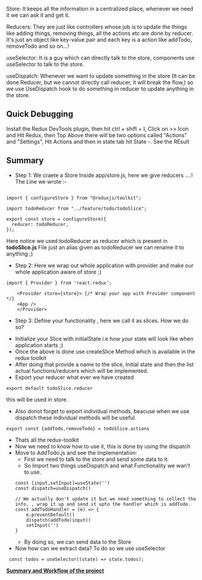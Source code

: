Store: It keeps all the information in a centralized place, whenever we need it we can ask it and get it.

Reducers: They are just like controllers whose job is to update the things like adding things, removing things, all the actions etc are done by reducer. It's just an object like key-value pair and each key is a action like addTodo, removeTodo and so on...!

useSelector: It is a guy which can directly talk to the store, components use useSelector to talk to the store.

useDispatch: Whenever we want to update something in the store (It can be done Reducer, but we cannot directly call reducer, it will break the flow,) so we use UseDispatch hook to do something in reducer to update anything in the store.



## Quick Debugging 
Install the Redux DevTools plugin, then hit ctrl + shift + I, Click on >> Icon and Hit Redux, then Top Above there will be two options called "Actions" and "Settings", Hit Actions and then in state tab hit State -. See the REsult 

## Summary 
* Step 1: We craete a Store Inside app/store.js, here we give reducers ....!
The Line we wrote :-
~~~

import { configureStore } from "@reduxjs/toolkit";

import todoReducer from "../feature/todo/todoSlice";

export const store = configureStore({
  reducer: todoReducer,
});

~~~
Here notice we used todoReducer as reducer which is present in **todoSlice.js** File just an alias given as todoReducer we can rename it to anything ;)

* Step 2: Here we wrap out whole application with provider and make our whole application aware of store ;)

~~~
import { Provider } from 'react-redux';

    <Provider store={store}> {/* Wrap your app with Provider component */}
    <App />
    </Provider>
~~~

* Step 3: Define your functionality , here we call it as slices. How we do so?
- Initialize your Slice with initialState i.e how your state will look like when application starts ;)
- Once the above is done use createSlice Method which is available in the redux toolkit
- After doing that provide a name to the slice, Initial state and then the list actual functions/reducers which will be implemented.
- Export your reducer what ever we have created 
~~~
export default todoSlice.reducer
~~~
this will be used in store.
- Also donot forget to export individual methods, beacuse when we use dispatch these individual methods will be useful.
~~~
export const {addTodo,removeTodo} = todoSlice.actions
~~~
- Thats all the redux-toolkit
- Now we need to know how to use it, this is done by using the dispatch 
- Move to AddTodo.js and see the Implementation:
    - First we need to talk to the store and send some data to it.
    - So Import two things useDispatch and what Functionality we wan't to use.
    ~~~
    const [input,setInput]=useState('')
    const dispatch=useDispatch()

    // We actually don't update it but we need something to collect the info. , wrap it up and send it upto the handler which is addTodo.
    const addTodoHandler = (e) => {
        e.preventDefault()
        dispatch(addTodo(input))
        setInput('')
    }
    ~~~
    - By doing so, we can send data to the Store
- Now how can we extract data? To do so we use useSelector
~~~
 const todos = useSelector((state) => state.todos);
~~~

[**Summary and Workflow of the project**](https://youtu.be/pX0SBJF01EU?t=3289)